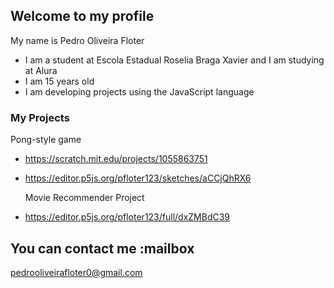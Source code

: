   ## Welcome to my profile
My name is Pedro Oliveira Floter

  - I am a student at Escola Estadual Roselia Braga Xavier and I am studying at Alura
  - I am 15 years old
  - I am developing projects using the JavaScript language


### My Projects

Pong-style game

  - https://scratch.mit.edu/projects/1055863751
  - https://editor.p5js.org/pfloter123/sketches/aCCjQhRX6

  
    Movie Recommender Project

  - https://editor.p5js.org/pfloter123/full/dxZMBdC39
    

  ## You can contact me :mailbox
pedrooliveirafloter0@gmail.com
